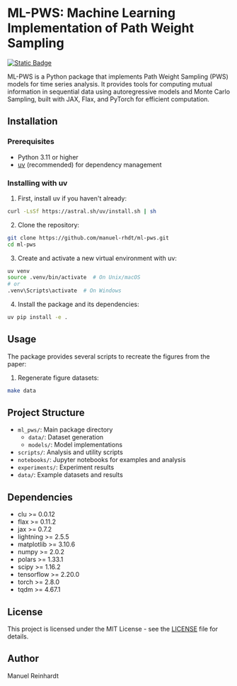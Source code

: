 # ML-PWS: Machine Learning Implementation of Path Weight Sampling


[![Static Badge](https://img.shields.io/badge/arXiv-2508.16509-black)](https://arxiv.org/abs/2508.16509)


ML-PWS is a Python package that implements Path Weight Sampling (PWS) models for time series analysis. It provides tools for computing mutual information in sequential data using autoregressive models and Monte Carlo Sampling, built with JAX, Flax, and PyTorch for efficient computation.

## Installation

### Prerequisites

- Python 3.11 or higher
- [uv](https://github.com/astral-sh/uv) (recommended) for dependency management

### Installing with uv

1. First, install uv if you haven't already:
```bash
curl -LsSf https://astral.sh/uv/install.sh | sh
```

2. Clone the repository:
```bash
git clone https://github.com/manuel-rhdt/ml-pws.git
cd ml-pws
```

3. Create and activate a new virtual environment with uv:
```bash
uv venv
source .venv/bin/activate  # On Unix/macOS
# or
.venv\Scripts\activate  # On Windows
```

4. Install the package and its dependencies:
```bash
uv pip install -e .
```

## Usage

The package provides several scripts to recreate the figures from the paper:

1. Regenerate figure datasets:
```bash
make data
```


## Project Structure

- `ml_pws/`: Main package directory
  - `data/`: Dataset generation
  - `models/`: Model implementations
- `scripts/`: Analysis and utility scripts
- `notebooks/`: Jupyter notebooks for examples and analysis
- `experiments/`: Experiment results
- `data/`: Example datasets and results

## Dependencies

- clu >= 0.0.12
- flax >= 0.11.2
- jax >= 0.7.2
- lightning >= 2.5.5
- matplotlib >= 3.10.6
- numpy >= 2.0.2
- polars >= 1.33.1
- scipy >= 1.16.2
- tensorflow >= 2.20.0
- torch >= 2.8.0
- tqdm >= 4.67.1

## License

This project is licensed under the MIT License - see the [LICENSE](LICENSE) file for details.

## Author

Manuel Reinhardt
